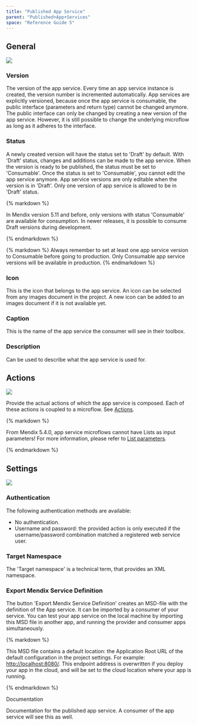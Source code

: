 ```yaml
---
title: "Published App Service"
parent: "Published+App+Services"
space: "Reference Guide 5"
---
```



## General

![](attachments/4521991/4751404.png)

### Version

The version of the app service. Every time an app service instance is created, the version number is incremented automatically.
App services are explicitly versioned, because once the app service is consumable, the public interface (parameters and return type) cannot be changed anymore. The public interface can only be changed by creating a new version of the app service. However, it is still possible to change the underlying microflow as long as it adheres to the interface.

### Status

A newly created version will have the status set to 'Draft' by default. With 'Draft' status, changes and additions can be made to the app service. When the version is ready to be published, the status must be set to 'Consumable'.
Once the status is set to 'Consumable', you cannot edit the app service anymore. App service versions are only editable when the version is in 'Draft'. Only one version of app service is allowed to be in 'Draft' status.

<div class="alert alert-warning">{% markdown %}

In Mendix version 5.11 and before, only versions with status 'Consumable' are available for consumption. In newer releases, it is possible to consume Draft versions during development.

{% endmarkdown %}</div><div class="alert alert-success">{% markdown %}
Always remember to set at least one app service version to Consumable before going to production. Only Consumable app service versions will be available in production.
{% endmarkdown %}</div>

### Icon

This is the icon that belongs to the app service. An icon can be selected from any images document in the project. A new icon can be added to an images document if it is not available yet.

### Caption

This is the name of the app service the consumer will see in their toolbox.

### Description

Can be used to describe what the app service is used for.

## Actions

![](attachments/4521991/4751405.png)

Provide the actual actions of which the app service is composed. Each of these actions is coupled to a microflow. See [Actions](Actions).

<div class="alert alert-warning">{% markdown %}

From Mendix 5.4.0, app service microflows cannot have Lists as input parameters! For more information, please refer to [List parameters](List+Parameters).

{% endmarkdown %}</div>

## Settings

![](attachments/4521991/4751468.png)

### Authentication

The following authentication methods are available:

*   No authentication.
*   Username and password: the provided action is only executed if the username/password combination matched a registered web service user.

### Target Namespace

The 'Target namespace' is a technical term, that provides an XML namespace.

### Export Mendix Service Definition

The button 'Export Mendix Service Definition' creates an MSD-file with the definition of the App service. It can be imported by a consumer of your service. You can test your app service on the local machine by importing this MSD file in another app, and running the provider and consumer apps simultaneously.

<div class="alert alert-warning">{% markdown %}

This MSD file contains a default location: the Application Root URL of the default configuration in the project settings. For example: [http://localhost:8080/](http://localhost:8080/). This endpoint address is overwritten if you deploy your app in the cloud, and will be set to the cloud location where your app is running.

{% endmarkdown %}</div>

Documentation

Documentation for the published app service. A consumer of the app service will see this as well.
